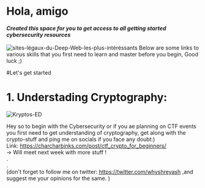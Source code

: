 # Hola, amigo
*******Created this space for you to get access to all getting started cybersecurity resources*******\
\
![sites-légaux-du-Deep-Web-les-plus-intéréssants](https://github.com/iamshreyashh/CyberXlearn/assets/83861666/27e45a78-6116-47b0-a9bd-53770b134d82)
Below are some links to various skills that you first need to learn and master before you begin, Good luck ;) 

#Let's get started 
# 1. Understading Cryptography:
![Kryptos-ED](https://github.com/iamshreyashh/CyberXlearn/assets/83861666/1e7ba9ee-f658-48a7-8550-7725a5c01923)

Hey so to begin with the Cybersecurity or if you ae planning on CTF events you first need to get understanding of cryptography, get along with the crypto-stuff and ping me on socials if you face any doubt:)\
Link: https://charcharbinks.com/post/ctf_crypto_for_beginners/  \
-> Will meet next week with more stuff ! \
.\
.\
(don't forget to follow me on twitter: https://twitter.com/whyshreyash ,and suggest me your opinions for the same. )
